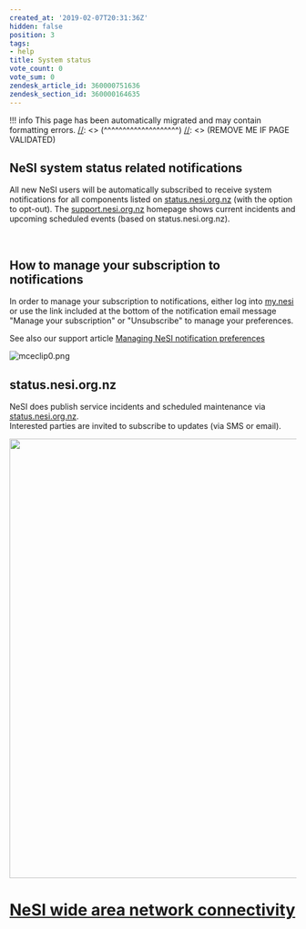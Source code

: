 ```yaml
---
created_at: '2019-02-07T20:31:36Z'
hidden: false
position: 3
tags:
- help
title: System status
vote_count: 0
vote_sum: 0
zendesk_article_id: 360000751636
zendesk_section_id: 360000164635
---
```




[//]: <> (REMOVE ME IF PAGE VALIDATED)
[//]: <> (vvvvvvvvvvvvvvvvvvvv)
!!! info
    This page has been automatically migrated and may contain formatting errors.
[//]: <> (^^^^^^^^^^^^^^^^^^^^)
[//]: <> (REMOVE ME IF PAGE VALIDATED)

## NeSI system status related notifications

All new NeSI users will be automatically subscribed to receive system
notifications for all components listed on
[status.nesi.org.nz](https://status.nesi.org.nz) (with the option to
opt-out). The [support.nesi.org.nz](https://support.nesi.org.nz)
homepage shows current incidents and upcoming scheduled events (based on
status.nesi.org.nz).

 

## How to manage your subscription to notifications

In order to manage your subscription to notifications, either log into
[my.nesi](https://my.nesi.org.nz/account/preference) or use the link
included at the bottom of the notification email message "Manage your
subscription" or "Unsubscribe" to manage your preferences.

See also our support article [Managing NeSI notification
preferences](https://support.nesi.org.nz/hc/en-gb/articles/4563294188687)

![mceclip0.png](https://support.nesi.org.nz/hc/article_attachments/4563357435279)

## status.nesi.org.nz

NeSI does publish service incidents and scheduled maintenance via
[status.nesi.org.nz](https://status.nesi.org.nz).   
Interested parties are invited to subscribe to updates (via SMS or
email).

<img
src="https://support.nesi.org.nz/hc/article_attachments/360001620295"
width="880" height="772" />

# [NeSI wide area network connectivity](https://support.nesi.org.nz/hc/en-gb/articles/8252164326415)
